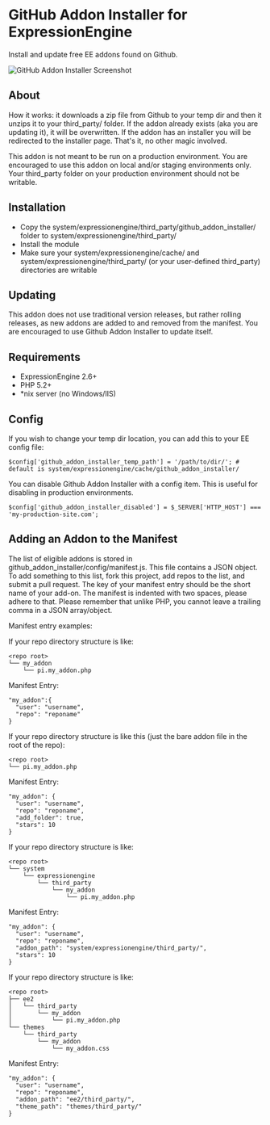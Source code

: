 # GitHub Addon Installer for ExpressionEngine

Install and update free EE addons found on Github.

![GitHub Addon Installer Screenshot](http://f.cl.ly/items/0b1z031o2l3g2X221E1Z/Screen%20shot%202011-07-04%20at%2012.09.38%20PM.png)

## About

How it works: it downloads a zip file from Github to your temp dir and then it unzips it to your third_party/ folder. If the addon already exists (aka you are updating it), it will be overwritten. If the addon has an installer you will be redirected to the installer page. That's it, no other magic involved.

This addon is not meant to be run on a production environment. You are encouraged to use this addon on local and/or staging environments only. Your third_party folder on your production environment should not be writable.

## Installation

* Copy the system/expressionengine/third_party/github_addon_installer/ folder to system/expressionengine/third_party/
* Install the module
* Make sure your system/expressionengine/cache/ and system/expressionengine/third_party/ (or your user-defined third_party) directories are writable

## Updating

This addon does not use traditional version releases, but rather rolling releases, as new addons are added to and removed from the manifest. You are encouraged to use Github Addon Installer to update itself.

## Requirements

* ExpressionEngine 2.6+
* PHP 5.2+
* *nix server (no Windows/IIS)

## Config

If you wish to change your temp dir location, you can add this to your EE config file:

    $config['github_addon_installer_temp_path'] = '/path/to/dir/'; # default is system/expressionengine/cache/github_addon_installer/

You can disable Github Addon Installer with a config item. This is useful for disabling in production environments.

    $config['github_addon_installer_disabled'] = $_SERVER['HTTP_HOST'] === 'my-production-site.com';

## Adding an Addon to the Manifest

The list of eligible addons is stored in github_addon_installer/config/manifest.js. This file contains a JSON object. To add something to this list, fork this project, add repos to the list, and submit a pull request. The key of your manifest entry should be the short name of your add-on. The manifest is indented with two spaces, please adhere to that. Please remember that unlike PHP, you cannot leave a trailing comma in a JSON array/object.

Manifest entry examples:

If your repo directory structure is like:

    <repo root>
    └── my_addon
        └── pi.my_addon.php

Manifest Entry:

    "my_addon":{
      "user": "username",
      "repo": "reponame"
    }

If your repo directory structure is like this (just the bare addon file in the root of the repo):

    <repo root>
    └── pi.my_addon.php

Manifest Entry:

    "my_addon": {
      "user": "username",
      "repo": "reponame",
      "add_folder": true,
      "stars": 10
    }

If your repo directory structure is like:

    <repo root>
    └── system
        └── expressionengine
            └── third_party
                └── my_addon
                    └── pi.my_addon.php

Manifest Entry:

    "my_addon": {
      "user": "username",
      "repo": "reponame",
      "addon_path": "system/expressionengine/third_party/",
      "stars": 10
    }

If your repo directory structure is like:

    <repo root>
    ├── ee2
    │   └── third_party
    │       └── my_addon
    │           └── pi.my_addon.php
    └── themes
        └── third_party
            └── my_addon
                └── my_addon.css

Manifest Entry:

    "my_addon": {
      "user": "username",
      "repo": "reponame",
      "addon_path": "ee2/third_party/",
      "theme_path": "themes/third_party/"
    }
